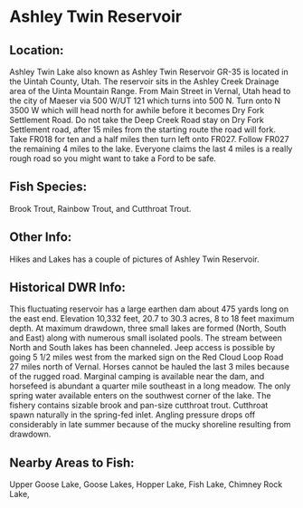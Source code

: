 # Ashley Twin Reservoir

## Location:
Ashley Twin Lake also known as Ashley Twin Reservoir GR-35 is located in the Uintah County, Utah. The reservoir sits in the Ashley Creek Drainage area of the Uinta Mountain Range. From Main Street in Vernal, Utah head to the city of Maeser via 500 W/UT 121 which turns into 500 N. Turn onto N 3500 W which will head north for awhile before it becomes Dry Fork Settlement Road. Do not take the Deep Creek Road stay on Dry Fork Settlement road, after 15 miles from the starting route the road will fork. Take FR018 for ten and a half miles then turn left onto FR027. Follow FR027 the remaining 4 miles to the lake. Everyone claims the last 4 miles is a really rough road so you might want to take a Ford to be safe.

## Fish Species:
Brook Trout, Rainbow Trout, and Cutthroat Trout.

## Other Info:
Hikes and Lakes has a couple of pictures of Ashley Twin Reservoir.

## Historical DWR Info:
This fluctuating reservoir has a large earthen dam about 475 yards long on the east end. Elevation 10,332 feet, 20.7 to 30.3 acres, 8 to 18 feet maximum depth. At maximum drawdown, three small lakes are formed (North, South and East) along with numerous small isolated pools. The stream between North and South lakes has been channeled. Jeep access is possible by going 5 1/2 miles west from the marked sign on the Red Cloud Loop Road 27 miles north of Vernal. Horses cannot be hauled the last 3 miles because of the rugged road. Marginal camping is available near the dam, and horsefeed is abundant a quarter mile southeast in a long meadow. The only spring water available enters on the southwest corner of the lake. The fishery contains sizable brook and pan-size cutthroat trout. Cutthroat spawn naturally in the spring-fed inlet. Angling pressure drops off considerably in late summer because of the mucky shoreline resulting from drawdown.

## Nearby Areas to Fish:
Upper Goose Lake, Goose Lakes, Hopper Lake, Fish Lake, Chimney Rock Lake,